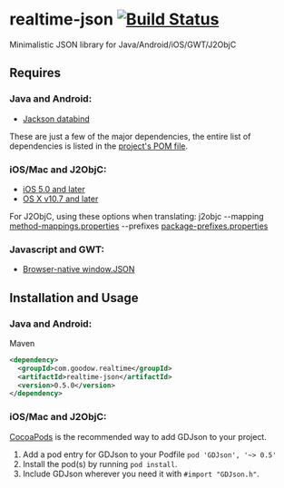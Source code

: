 realtime-json [![Build Status](https://travis-ci.org/goodow/realtime-json.svg?branch=master)](https://travis-ci.org/goodow/realtime-json)
======

Minimalistic JSON library for Java/Android/iOS/GWT/J2ObjC


## Requires

### Java and Android:

* [Jackson databind](https://github.com/FasterXML/jackson-databind)

These are just a few of the major dependencies, the entire list of dependencies
is listed in the [project's POM file](https://github.com/goodow/realtime-json/blob/master/pom.xml).

### iOS/Mac and J2ObjC:

* [iOS 5.0 and later](https://developer.apple.com/library/ios/documentation/Foundation/Reference/NSJSONSerialization_Class/Reference/Reference.html)
* [OS X v10.7 and later](https://developer.apple.com/library/mac/documentation/Foundation/Reference/NSJSONSerialization_Class/Reference/Reference.html)

For J2ObjC, using these options when translating:
j2objc --mapping [method-mappings.properties](https://github.com/goodow/realtime/blob/master/resources/j2objc/method-mappings.properties)
 --prefixes [package-prefixes.properties](https://github.com/goodow/realtime/blob/master/resources/j2objc/package-prefixes.properties)

### Javascript and GWT:

* [Browser-native window.JSON](http://caniuse.com/json)


## Installation and Usage

### Java and Android:
Maven

```xml
<dependency>
  <groupId>com.goodow.realtime</groupId>
  <artifactId>realtime-json</artifactId>
  <version>0.5.0</version>
</dependency>
```

### iOS/Mac and J2ObjC:

[CocoaPods](http://cocoapods.org) is the recommended way to add GDJson to your project.

1. Add a pod entry for GDJson to your Podfile `pod 'GDJson', '~> 0.5'`
2. Install the pod(s) by running `pod install`.
3. Include GDJson wherever you need it with `#import "GDJson.h"`.
